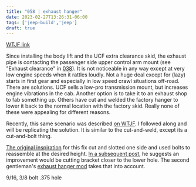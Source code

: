 ```yaml
---
title: "058 | exhaust hanger"
date: 2023-02-27T13:26:31-06:00
tags: ['jeep-build','jeep']
draft: true
---
```

[WTJF link]()

Since installing the body lift and the UCF extra clearance skid, the exhaust pipe is contacting the passenger side upper control arm mount (see "Exhaust clearance" in [038](/build-thread/038)). It is not noticeable in any way except at very low engine speeds when it rattles loudly. Not a huge deal except for (lazy) starts in first gear and especially in low speed crawl situations off-road. There are solutions. UCF sells a low-pro transmission mount, but increases engine vibrations in the cab. Another option is to take it to an exhaust shop to fab something up. Others have cut and welded the factory hanger to lower it back to the normal location with the factory skid. Really none of these were appealing for different reasons. 

Recently, this same scenario was described [on WTJF](https://wranglertjforum.com/threads/mountaineertoms-2006-jeep-wrangler-unlimited.14995/post-1252779). I followed along and will be replicating the solution. It is similar to the cut-and-weld, except its a cut-and-bolt thing. 

[The original inspiration](https://wranglertjforum.com/threads/2006-ljr-ucf-skids-and-tummy-tuck.10972/post-243059) for this fix cut and slotted one side and used bolts to reassemble at the desired height. [In a subsequent post](https://wranglertjforum.com/threads/2006-ljr-ucf-skids-and-tummy-tuck.10972/post-243498), he  suggests an improvement would be cutting bracket closer to the lower hole. The second gentleman's [exhaust hanger mod](https://wranglertjforum.com/threads/mountaineertoms-2006-jeep-wrangler-unlimited.14995/post-1268074) takes that into account. 



9/16, 3/8 bolt
.375 hole


 


